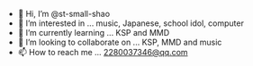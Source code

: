 - 👋 Hi, I’m @st-small-shao
- 👀 I’m interested in ... music, Japanese, school idol, computer
- 🌱 I’m currently learning ... KSP and MMD
- 💞️ I’m looking to collaborate on ... KSP, MMD and music
- 📫 How to reach me ... 2280037346@qq.com

<!---
st-small-shao/st-small-shao is a ✨ special ✨ repository because its `README.md` (this file) appears on your GitHub profile.
You can click the Preview link to take a look at your changes.
--->
